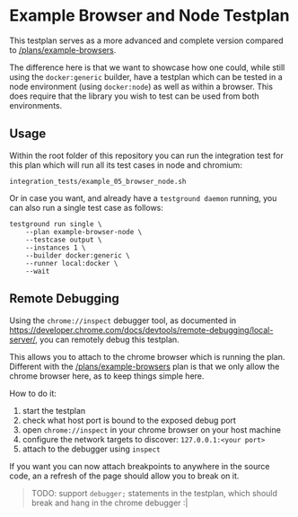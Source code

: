 # Example Browser and Node Testplan

This testplan serves as a more advanced and complete version
compared to [/plans/example-browsers](../example-browser/).

The difference here is that we want to showcase how one could,
while still using the `docker:generic` builder, have a testplan
which can be tested in a node environment (using `docker:node`)
as well as within a browser. This does require that the library
you wish to test can be used from both environments.

## Usage

Within the root folder of this repository you can run the
integration test for this plan which will run all its test cases
in node and chromium:

```
integration_tests/example_05_browser_node.sh
```

Or in case you want, and already have a `testground daemon` running,
you can also run a single test case as follows:

```
testground run single \
    --plan example-browser-node \
    --testcase output \
    --instances 1 \
    --builder docker:generic \
    --runner local:docker \
    --wait
```

## Remote Debugging

Using the `chrome://inspect` debugger tool,
as documented in <https://developer.chrome.com/docs/devtools/remote-debugging/local-server/>,
you can remotely debug this testplan.

This allows you to attach to the chrome browser which is running the plan.
Different with the [/plans/example-browsers](../example-browser/) plan
is that we only allow the chrome browser here, as to keep things simple here.

How to do it:

1. start the testplan
2. check what host port is bound to the exposed debug port
3. open `chrome://inspect` in your chrome browser on your host machine
4. configure the network targets to discover: `127.0.0.1:<your port>`
5. attach to the debugger using `inspect`

If you want you can now attach breakpoints to anywhere in the source code,
an a refresh of the page should allow you to break on it.

> TODO: support `debugger;` statements in the testplan,
> which should break and hang in the chrome debugger :|
